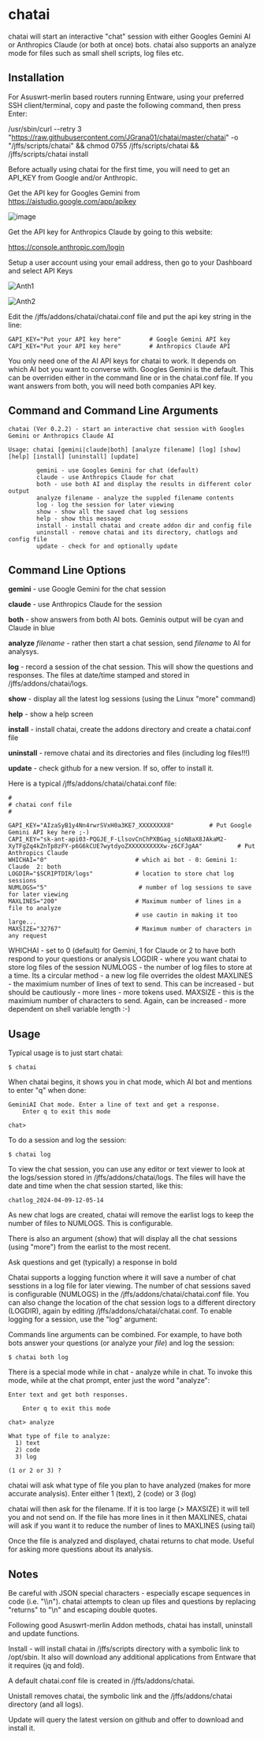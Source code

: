 # chatai

chatai will start an interactive "chat" session with either Googles Gemini AI or Anthropics Claude (or both at once) bots.
chatai also supports an analyze mode for files such as small shell scripts, log files etc.

## Installation

For Asuswrt-merlin based routers running Entware, using your preferred SSH client/terminal, copy and paste the following command, then press Enter:

/usr/sbin/curl --retry 3 "https://raw.githubusercontent.com/JGrana01/chatai/master/chatai" -o "/jffs/scripts/chatai" && chmod 0755 /jffs/scripts/chatai && /jffs/scripts/chatai install

Before actually using chatai for the first time, you will need to get an API_KEY from Google and/or Anthropic.

Get the API key for Googles Gemini from https://aistudio.google.com/app/apikey

![image](https://github.com/JGrana01/genailogs/assets/11652784/e0b13ae5-cb94-405c-842f-9acf43c63056)

Get the API key for Anthropics Claude by going to this website:

https://console.anthropic.com/login

Setup a user account using your email address, then go to your Dashboard and select API Keys

![Anth1](https://github.com/JGrana01/chatai/assets/11652784/987c06ef-f66a-4096-bade-d503aed5876b)

![Anth2](https://github.com/JGrana01/chatai/assets/11652784/fccfe3b0-3232-43b8-84eb-9c757935c730)

Edit the /jffs/addons/chatai/chatai.conf file and put the api key string in the line:
```
GAPI_KEY="Put your API key here"        # Google Gemini API key
CAPI_KEY="Put your API key here"        # Anthropics Claude API
```

You only need one of the AI API keys for chatai to work. It depends on which AI bot you want to converse with.
Googles Gemini is the default. This can be overriden either in the command line or in the chatai.conf file.
If you want answers from both, you will need both companies API key.

## Command and Command Line Arguments

```
chatai (Ver 0.2.2) - start an interactive chat session with Googles Gemini or Anthropics Claude AI

Usage: chatai [gemini|claude|both] [analyze filename] [log] [show] [help] [install] [uninstall] [update]

        gemini - use Googles Gemini for chat (default)
        claude - use Anthropics Claude for chat
        both - use both AI and display the results in different color output
        analyze filename - analyze the suppled filename contents
        log - log the session for later viewing
        show - show all the saved chat log sessions
        help - show this message
        install - install chatai and create addon dir and config file
        uninstall - remove chatai and its directory, chatlogs and config file
        update - check for and optionally update

```

## Command Line Options

**gemini** - use Google Gemini for the chat session

**claude** - use Anthropics Claude for the session

**both** - show answers from both AI bots. Geminis output will be cyan and Claude in blue

**analyze** _filename_ - rather then start a chat session, send _filename_ to AI for analysys.

**log** - record a session of the chat session. This will show the questions and responses. The files at date/time stamped and stored in /jffs/addons/chatai/logs.

**show** - display all the latest log sessions (using the Linux "more" command)

**help** - show a help screen

**install** - install chatai, create the addons directory and create a chatai.conf file

**uninstall** - remove chatai and its directories and files (including log files!!!)

**update** - check github for a new version. If so, offer to install it.

Here is a typical /jffs/addons/chatai/chatai.conf file:
```
#
# chatai conf file
#

GAPI_KEY="AIzaSyB1y4Nn4rwrSVxH0a3KE7_XXXXXXXX8"          # Put Google Gemini API key here ;-)
CAPI_KEY="sk-ant-api03-PQGJE_F-LlsovCnChPXBGag_sioN8aX8JAkaM2-XyTFgZq4kZnTp8zFY-p6G6kCUE7wytdyoZXXXXXXXXXXw-z6CFJgAA"          # Put Anthropics Claude
WHICHAI="0"                         # which ai bot - 0: Gemini 1: Claude  2: both
LOGDIR="$SCRIPTDIR/logs"            # location to store chat log sessions
NUMLOGS="5"                          # number of log sessions to save for later viewing
MAXLINES="200"                      # Maximum number of lines in a file to analyze
                                    # use cautin in making it too large...
MAXSIZE="32767"                     # Maximum number of characters in any request

```
WHICHAI - set to 0 (default) for Gemini, 1 for Claude or 2 to have both respond to your questions or analysis
LOGDIR - where you want chatai to store log files of the session
NUMLOGS - the number of log files to store at a time. Its a circular method - a new log file overrides the oldest
MAXLINES - the maximium number of lines of text to send. This can be increased - but should be cautiously - more lines - more tokens used.
MAXSIZE - this is the maximium number of characters to send. Again, can be increased - more dependent on shell variable length :-)

## Usage

Typical usage is to just start chatai:

```
$ chatai
```
When chatai begins, it shows you in chat mode, which AI bot and mentions to enter "q" when done:

```
GeminiAI Chat mode. Enter a line of text and get a response.
    Enter q to exit this mode

chat>
```
To do a session and log the session:
```
$ chatai log
```
To view the chat session, you can use any editor or text viewer to look at the logs/session stored in /jffs/addons/chatai/logs. The files will have the date and time when the chat session started, like this:
```
chatlog_2024-04-09-12-05-14
```

As new chat logs are created, chatai will remove the earlist logs to keep the number of files to NUMLOGS. This is configurable.

There is also an argument (show) that will display all the chat sessions (using "more") from the earlist to the most recent.

Ask questions and get (typically) a response in bold

Chatai supports a logging function where it will save a number of chat sesstions in a log file for later viewing. The number of chat sessions saved is configurable (NUMLOGS) in the /jffs/addons/chatai/chatai.conf file.
You can also change the location of the chat session logs to a different directory (LOGDIR), again by editing /jffs/addons/chatai/chatai.conf.
To enable logging for a session, use the "log" argument:

Commands line arguments can be combined. For example, to have both bots answer your questions (or analyze your _file_) and log the session:

```
$ chatai both log
```

There is a special mode while in chat - analyze while in chat. To invoke this mode, while at the chat prompt, enter just the word "analyze":
```
Enter text and get both responses.

    Enter q to exit this mode

chat> analyze

What type of file to analyze:
  1) text
  2) code
  3) log

(1 or 2 or 3) ?
```
chatai will ask what type of file you plan to have analyzed (makes for more accurate analysis). Enter either 1 (text), 2 (code) or 3 (log)

chatai will then ask for the filename. If it is too large (> MAXSIZE) it will tell you and not send on.
If the file has more lines in it then MAXLINES, chatai will ask if you want it to reduce the number of lines to MAXLINES (using tail)

Once the file is analyzed and displayed, chatai returns to chat mode. Useful for asking more questions about its analysis.

## Notes

Be careful with JSON special characters - especially escape sequences in code (i.e. "\\\n"). chatai attempts to clean up files and questions by
replacing "returns" to "\\n" and escaping double quotes.

Following good Asuswrt-merlin Addon methods, chatai has install, uninstall and update functions.

Install - will install chatai in /jffs/scripts directory with a symbolic link to /opt/sbin. It also will download any additional applications from Entware that it requires (jq and fold).

A default chatai.conf file is created in /jffs/addons/chatai.

Unistall removes chatai, the symbolic link and the /jffs/addons/chatai directory (and all logs).

Update will query the latest version on github and offer to download and install it.



